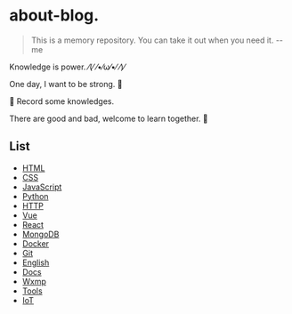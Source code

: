 # about-blog.

> This is a memory repository. You can take it out when you need it.  --me

Knowledge is power. ⁄(⁄ ⁄•⁄ω⁄•⁄ ⁄)⁄

One day, I want to be strong. 💪

📙 Record some knowledges.

There are good and bad, welcome to learn together. 👏

## List

- [HTML](https://github.com/ysfscream/about-blog/tree/master/HTML)
- [CSS](https://github.com/ysfscream/about-blog/tree/master/CSS)
- [JavaScript](https://github.com/ysfscream/about-blog/tree/master/Javascript)
- [Python](https://github.com/ysfscream/about-blog/tree/master/Python)
- [HTTP](https://github.com/ysfscream/about-blog/tree/master/HTTP)
- [Vue](https://github.com/ysfscream/about-blog/tree/master/Vue)
- [React](https://github.com/ysfscream/about-blog/tree/master/React)
- [MongoDB](https://github.com/ysfscream/about-blog/tree/master/MongoDB)
- [Docker](https://github.com/ysfscream/about-blog/tree/master/Docker)
- [Git](https://github.com/ysfscream/about-blog/tree/master/Git)
- [English](https://github.com/ysfscream/about-blog/tree/master/English)
- [Docs](https://github.com/ysfscream/about-blog/tree/master/Docs)
- [Wxmp](https://github.com/ysfscream/about-blog/tree/master/wxmp)
- [Tools](https://github.com/ysfscream/about-blog/tree/master/Tools)
- [IoT](https://github.com/ysfscream/about-blog/tree/master/IoT)

